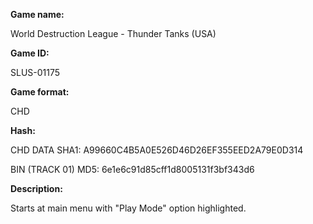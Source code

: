 **Game name:**

World Destruction League - Thunder Tanks (USA)

**Game ID:**

SLUS-01175

**Game format:**

CHD

**Hash:**

CHD DATA SHA1: A99660C4B5A0E526D46D26EF355EED2A79E0D314

BIN (TRACK 01) MD5: 6e1e6c91d85cff1d8005131f3bf343d6

**Description:**

Starts at main menu with "Play Mode" option highlighted.